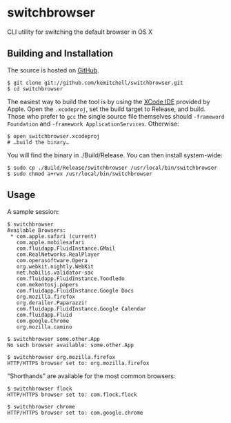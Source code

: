 switchbrowser
=============

CLI utility for switching the default browser in OS X

Building and Installation
-------------------------

The source is hosted on [GitHub](http://github.com/kemitchell/switchbrowser).

    $ git clone git://github.com/kemitchell/switchbrowser.git
    $ cd switchbrowser

The easiest way to build the tool is by using the [XCode IDE](http://developer.apple.com/tools/xcode/) provided by Apple. Open the `.xcodeproj`, set the build target to Release, and build. Those who prefer to `gcc` the single source file themselves should `-frameword Foundation` and `-framework ApplicationServices`. Otherwise:

    $ open switchbrowser.xcodeproj
    # …build the binary…

You will find the binary in ./Build/Release. You can then install system-wide:

    $ sudo cp ./Build/Release/switchbrowser /usr/local/bin/switchbrowser
    $ sudo chmod a+rwx /usr/local/bin/switchbrowser

Usage
-----

A sample session:

    $ switchbrowser
    Available Browsers:
     * com.apple.safari (current)
       com.apple.mobilesafari
       com.fluidapp.FluidInstance.GMail
       com.RealNetworks.RealPlayer
       com.operasoftware.Opera
       org.webkit.nightly.WebKit
       net.habilis.validator-sac
       com.fluidapp.FluidInstance.Toodledo
       com.mekentosj.papers
       com.fluidapp.FluidInstance.Google Docs
       org.mozilla.firefox
       org.derailer.Paparazzi!
       com.fluidapp.FluidInstance.Google Calendar
       com.fluidapp.Fluid
       com.google.Chrome
       org.mozilla.camino

    $ switchbrowser some.other.App
    No such browser available: some.other.App
    
    $ switchbrowser org.mozilla.firefox
    HTTP/HTTPS browser set to: org.mozilla.firefox
    
“Shorthands” are available for the most common browsers:

    $ switchbrowser flock
    HTTP/HTTPS browser set to: com.flock.flock
    
    $ switchbrowser chrome
    HTTP/HTTPS browser set to: com.google.chrome